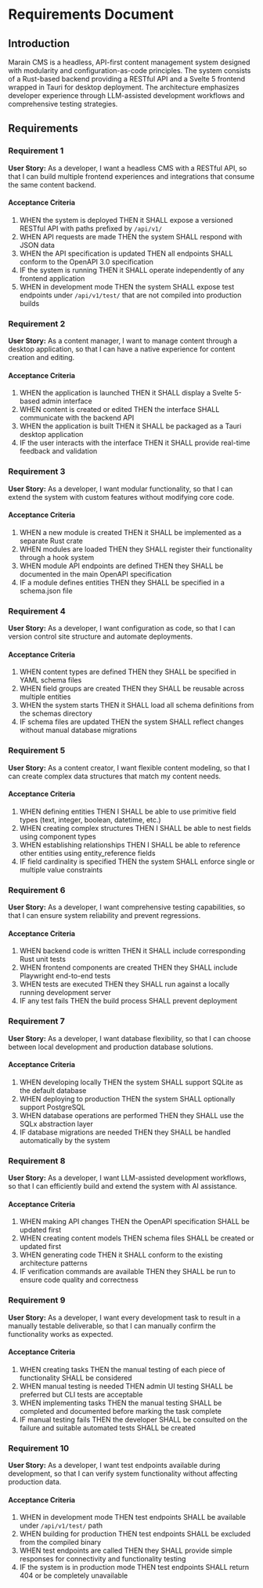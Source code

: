 # Requirements Document

## Introduction

Marain CMS is a headless, API-first content management system designed with modularity and configuration-as-code principles. The system consists of a Rust-based backend providing a RESTful API and a Svelte 5 frontend wrapped in Tauri for desktop deployment. The architecture emphasizes developer experience through LLM-assisted development workflows and comprehensive testing strategies.

## Requirements

### Requirement 1

**User Story:** As a developer, I want a headless CMS with a RESTful API, so that I can build multiple frontend experiences and integrations that consume the same content backend.

#### Acceptance Criteria

1. WHEN the system is deployed THEN it SHALL expose a versioned RESTful API with paths prefixed by `/api/v1/`
2. WHEN API requests are made THEN the system SHALL respond with JSON data
3. WHEN the API specification is updated THEN all endpoints SHALL conform to the OpenAPI 3.0 specification
4. IF the system is running THEN it SHALL operate independently of any frontend application
5. WHEN in development mode THEN the system SHALL expose test endpoints under `/api/v1/test/` that are not compiled into production builds

### Requirement 2

**User Story:** As a content manager, I want to manage content through a desktop application, so that I can have a native experience for content creation and editing.

#### Acceptance Criteria

1. WHEN the application is launched THEN it SHALL display a Svelte 5-based admin interface
2. WHEN content is created or edited THEN the interface SHALL communicate with the backend API
3. WHEN the application is built THEN it SHALL be packaged as a Tauri desktop application
4. IF the user interacts with the interface THEN it SHALL provide real-time feedback and validation

### Requirement 3

**User Story:** As a developer, I want modular functionality, so that I can extend the system with custom features without modifying core code.

#### Acceptance Criteria

1. WHEN a new module is created THEN it SHALL be implemented as a separate Rust crate
2. WHEN modules are loaded THEN they SHALL register their functionality through a hook system
3. WHEN module API endpoints are defined THEN they SHALL be documented in the main OpenAPI specification
4. IF a module defines entities THEN they SHALL be specified in a schema.json file

### Requirement 4

**User Story:** As a developer, I want configuration as code, so that I can version control site structure and automate deployments.

#### Acceptance Criteria

1. WHEN content types are defined THEN they SHALL be specified in YAML schema files
2. WHEN field groups are created THEN they SHALL be reusable across multiple entities
3. WHEN the system starts THEN it SHALL load all schema definitions from the schemas directory
4. IF schema files are updated THEN the system SHALL reflect changes without manual database migrations

### Requirement 5

**User Story:** As a content creator, I want flexible content modeling, so that I can create complex data structures that match my content needs.

#### Acceptance Criteria

1. WHEN defining entities THEN I SHALL be able to use primitive field types (text, integer, boolean, datetime, etc.)
2. WHEN creating complex structures THEN I SHALL be able to nest fields using component types
3. WHEN establishing relationships THEN I SHALL be able to reference other entities using entity_reference fields
4. IF field cardinality is specified THEN the system SHALL enforce single or multiple value constraints

### Requirement 6

**User Story:** As a developer, I want comprehensive testing capabilities, so that I can ensure system reliability and prevent regressions.

#### Acceptance Criteria

1. WHEN backend code is written THEN it SHALL include corresponding Rust unit tests
2. WHEN frontend components are created THEN they SHALL include Playwright end-to-end tests
3. WHEN tests are executed THEN they SHALL run against a locally running development server
4. IF any test fails THEN the build process SHALL prevent deployment

### Requirement 7

**User Story:** As a developer, I want database flexibility, so that I can choose between local development and production database solutions.

#### Acceptance Criteria

1. WHEN developing locally THEN the system SHALL support SQLite as the default database
2. WHEN deploying to production THEN the system SHALL optionally support PostgreSQL
3. WHEN database operations are performed THEN they SHALL use the SQLx abstraction layer
4. IF database migrations are needed THEN they SHALL be handled automatically by the system

### Requirement 8

**User Story:** As a developer, I want LLM-assisted development workflows, so that I can efficiently build and extend the system with AI assistance.

#### Acceptance Criteria

1. WHEN making API changes THEN the OpenAPI specification SHALL be updated first
2. WHEN creating content models THEN schema files SHALL be created or updated first
3. WHEN generating code THEN it SHALL conform to the existing architecture patterns
4. IF verification commands are available THEN they SHALL be run to ensure code quality and correctness

### Requirement 9

**User Story:** As a developer, I want every development task to result in a manually testable deliverable, so that I can manually confirm the functionality works as expected.

#### Acceptance Criteria

1. WHEN creating tasks THEN the manual testing of each piece of functionality SHALL be considered
2. WHEN manual testing is needed THEN admin UI testing SHALL be preferred but CLI tests are acceptable
3. WHEN implementing tasks THEN the manual testing SHALL be completed and documented before marking the task complete
4. IF manual testing fails THEN the developer SHALL be consulted on the failure and suitable automated tests SHALL be created

### Requirement 10

**User Story:** As a developer, I want test endpoints available during development, so that I can verify system functionality without affecting production data.

#### Acceptance Criteria

1. WHEN in development mode THEN test endpoints SHALL be available under `/api/v1/test/` path
2. WHEN building for production THEN test endpoints SHALL be excluded from the compiled binary
3. WHEN test endpoints are called THEN they SHALL provide simple responses for connectivity and functionality testing
4. IF the system is in production mode THEN test endpoints SHALL return 404 or be completely unavailable